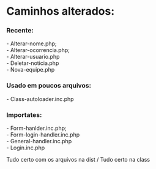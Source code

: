 # Caminhos alterados:

<h3>Recente:</h3>
- Alterar-nome.php;
<br>
- Alterar-ocorrencia.php;
<br>
- Alterar-usuario.php
<br>
- Deletar-noticia.php
<br>
- Nova-equipe.php

<h3>Usado em poucos arquivos:</h3>
- Class-autoloader.inc.php

<h3>Importates:</h3>
- Form-hanlder.inc.php;
<br>
- Form-login-handler.inc.php
<br>
- General-handler.inc.php
<br>
- Login.inc.php

<p>
  Tudo certo com os arquivos na dist / Tudo certo na class
</p>